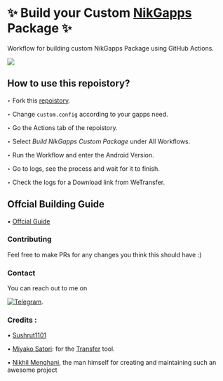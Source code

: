 
# ✨ Build your Custom [NikGapps](https://nikgapps.com/) Package ✨
Workflow for building custom NikGapps Package using GitHub Actions.  


![](https://raw.githubusercontent.com/ri5h46h/NikGapps_build_workflow/main/nikgapps_wf_banner.png)


## How to use this repoistory?
‣ Fork this [repoistory](https://github.com/ri5h46h/NikGapps_build_workflow/fork).

‣ Change ```custom.config``` according to your gapps need.

‣ Go the Actions tab of the repoistory.

‣ Select _Build NikGapps Custom Package_ under All Workflows.

‣ Run the Workflow and enter the Android Version.

‣ Go to logs, see the process and wait for it to finish.

‣ Check the logs for a Download link from WeTransfer.

## Offcial Building Guide
• [Offcial Guide](https://github.com/nikgapps/build)

### Contributing
Feel free to make PRs for any changes you think this should have :)

### Contact
You can reach out to me on  

[![Telegram](https://img.shields.io/badge/Telegram-2CA5E0?style=for-the-badge&logo=telegram&logoColor=white)](https://t.me/ri5h46h).

### Credits :
• [Sushrut1101](https://github.com/Sushrut1101)

• [Miyako Satori](https://github.com/mikubill): for the [Transfer](https://github.com/Mikubill/transfer) tool.

• [Nikhil Menghani](https://github.com/nikhilmenghani), the man himself for creating and maintaining such an awesome project

